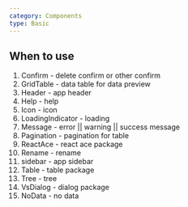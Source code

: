 ```yaml
---
category: Components
type: Basic
---
```


## When to use

1. Confirm - delete confirm or other confirm
2. GridTable - data table for data preview
3. Header - app header
4. Help - help
5. Icon - icon
6. LoadingIndicator - loading
7. Message - error || warning || success message
8. Pagination - pagination for table
9. ReactAce - react ace package
10. Rename - rename
11. sidebar - app sidebar
12. Table - table package
13. Tree - tree
14. VsDialog - dialog package
15. NoData - no data
